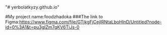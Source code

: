 "# yerbolatkyzy.github.io" 

#My project name:foodzhadoka
###The link to Figma:https://www.figma.com/file/GTjkgFjCejIRNtaLboHlnD/Untitled?node-id=0%3A1&t=pu3gIZm7gKV6TiJs-0

